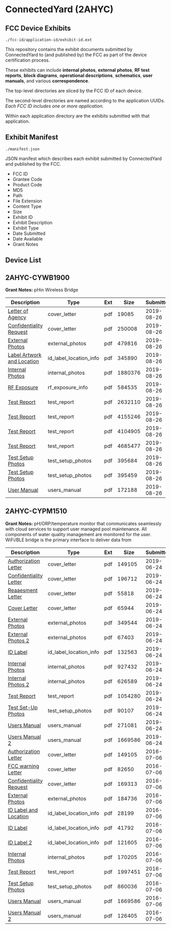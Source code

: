 # ConnectedYard (2AHYC)
## FCC Device Exhibits

```
./fcc-id/application-id/exhibit-id.ext
```

This repository contains the exhibit documents submitted by ConnectedYard to (and published by) the FCC as part of the device certification process.

These exhibits can include **internal photos**, **external photos**, **RF test reports**, **block diagrams**, **operational descriptions**, **schematics**, **user manuals**, and various **correspondence**.

The top-level directories are sliced by the FCC ID of each device.

The second-level directories are named according to the application UUIDs. *Each FCC ID includes one or more application.*

Within each application directory are the exhibits submitted with that application. 

## Exhibit Manifest

```
./manifest.json
```

JSON manifest which describes each exhibit submitted by ConnectedYard and published by the FCC.

- FCC ID
- Grantee Code
- Product Code
- MD5
- Path
- File Extension
- Content Type
- Size
- Exhibit ID
- Exhibit Description
- Exhibit Type
- Date Submitted
- Date Available
- Grant Notes

## Device List
## 2AHYC-CYWB1900
**Grant Notes:** pHin Wireless Bridge

| Description | Type | Ext | Size | Submitted | Available |
| ----------- | ---- | --- | ---- | --------- | --------- |
| [Letter of Agency](2AHYC-CYWB1900/b730ffdee69f7ae12a3aa143a3f6a0fb/4413530.pdf) | cover_letter | pdf | 19085 | 2019-08-26 | 2019-08-26 |
| [Confidentiality Request](2AHYC-CYWB1900/b730ffdee69f7ae12a3aa143a3f6a0fb/4413531.pdf) | cover_letter | pdf | 250008 | 2019-08-26 | 2019-08-26 |
| [External Photos](2AHYC-CYWB1900/b730ffdee69f7ae12a3aa143a3f6a0fb/4413545.pdf) | external_photos | pdf | 479816 | 2019-08-26 | 2019-08-26 |
| [Label Artwork and Location](2AHYC-CYWB1900/b730ffdee69f7ae12a3aa143a3f6a0fb/4413542.pdf) | id_label_location_info | pdf | 345890 | 2019-08-26 | 2019-08-26 |
| [Internal Photos](2AHYC-CYWB1900/b730ffdee69f7ae12a3aa143a3f6a0fb/4413546.pdf) | internal_photos | pdf | 1880376 | 2019-08-26 | 2019-08-26 |
| [RF Exposure](2AHYC-CYWB1900/b730ffdee69f7ae12a3aa143a3f6a0fb/4413547.pdf) | rf_exposure_info | pdf | 584535 | 2019-08-26 | 2019-08-26 |
| [Test Report](2AHYC-CYWB1900/b730ffdee69f7ae12a3aa143a3f6a0fb/4413538.pdf) | test_report | pdf | 2632110 | 2019-08-26 | 2019-08-26 |
| [Test Report](2AHYC-CYWB1900/b730ffdee69f7ae12a3aa143a3f6a0fb/4413539.pdf) | test_report | pdf | 4155246 | 2019-08-26 | 2019-08-26 |
| [Test Report](2AHYC-CYWB1900/b730ffdee69f7ae12a3aa143a3f6a0fb/4413540.pdf) | test_report | pdf | 4104905 | 2019-08-26 | 2019-08-26 |
| [Test Report](2AHYC-CYWB1900/b730ffdee69f7ae12a3aa143a3f6a0fb/4413541.pdf) | test_report | pdf | 4685477 | 2019-08-26 | 2019-08-26 |
| [Test Setup Photos](2AHYC-CYWB1900/b730ffdee69f7ae12a3aa143a3f6a0fb/4413543.pdf) | test_setup_photos | pdf | 395684 | 2019-08-26 | 2019-08-26 |
| [Test Setup Photos](2AHYC-CYWB1900/b730ffdee69f7ae12a3aa143a3f6a0fb/4413544.pdf) | test_setup_photos | pdf | 395459 | 2019-08-26 | 2019-08-26 |
| [User Manual](2AHYC-CYWB1900/b730ffdee69f7ae12a3aa143a3f6a0fb/4413532.pdf) | users_manual | pdf | 172188 | 2019-08-26 | 2019-08-26 |
## 2AHYC-CYPM1510
**Grant Notes:** pH/ORP/temperature monitor that communicates seamlessly with cloud services to support user managed pool maintenance. All components of water quality management are monitored for the user. WiFi/BLE bridge is the primary interface to deliver data from

| Description | Type | Ext | Size | Submitted | Available |
| ----------- | ---- | --- | ---- | --------- | --------- |
| [Authorization Letter](2AHYC-CYPM1510/8ffa5d7cdbc78ebcfb16392f9215d301/3052146.pdf) | cover_letter | pdf | 149105 | 2019-06-24 | 2019-06-26 |
| [Confidentiality Letter](2AHYC-CYPM1510/8ffa5d7cdbc78ebcfb16392f9215d301/4330617.pdf) | cover_letter | pdf | 196712 | 2019-06-24 | 2019-06-26 |
| [Reaaesment Letter](2AHYC-CYPM1510/8ffa5d7cdbc78ebcfb16392f9215d301/4330618.pdf) | cover_letter | pdf | 55818 | 2019-06-24 | 2019-06-26 |
| [Cover Letter](2AHYC-CYPM1510/8ffa5d7cdbc78ebcfb16392f9215d301/4330619.pdf) | cover_letter | pdf | 65944 | 2019-06-24 | 2019-06-26 |
| [External Photos](2AHYC-CYPM1510/8ffa5d7cdbc78ebcfb16392f9215d301/4330620.pdf) | external_photos | pdf | 349544 | 2019-06-24 | 2019-06-26 |
| [External Photos 2](2AHYC-CYPM1510/8ffa5d7cdbc78ebcfb16392f9215d301/4330621.pdf) | external_photos | pdf | 67403 | 2019-06-24 | 2019-06-26 |
| [ID Label](2AHYC-CYPM1510/8ffa5d7cdbc78ebcfb16392f9215d301/4330622.pdf) | id_label_location_info | pdf | 132563 | 2019-06-24 | 2019-06-26 |
| [Internal Photos](2AHYC-CYPM1510/8ffa5d7cdbc78ebcfb16392f9215d301/4330623.pdf) | internal_photos | pdf | 927432 | 2019-06-24 | 2019-06-26 |
| [Internal Photos 2](2AHYC-CYPM1510/8ffa5d7cdbc78ebcfb16392f9215d301/4330624.pdf) | internal_photos | pdf | 626589 | 2019-06-24 | 2019-06-26 |
| [Test Report](2AHYC-CYPM1510/8ffa5d7cdbc78ebcfb16392f9215d301/4330627.pdf) | test_report | pdf | 1054280 | 2019-06-24 | 2019-06-26 |
| [Test Set-Up Photos](2AHYC-CYPM1510/8ffa5d7cdbc78ebcfb16392f9215d301/4330628.pdf) | test_setup_photos | pdf | 90107 | 2019-06-24 | 2019-06-26 |
| [Users Manual](2AHYC-CYPM1510/8ffa5d7cdbc78ebcfb16392f9215d301/4330629.pdf) | users_manual | pdf | 271081 | 2019-06-24 | 2019-06-26 |
| [Users Manual 2](2AHYC-CYPM1510/8ffa5d7cdbc78ebcfb16392f9215d301/3052159.pdf) | users_manual | pdf | 1669586 | 2019-06-24 | 2019-06-26 |
| [Authorization Letter](2AHYC-CYPM1510/7cbac03171822c72771abc8cf42fca40/3052146.pdf) | cover_letter | pdf | 149105 | 2016-07-06 | 2016-07-11 |
| [FCC warning Letter](2AHYC-CYPM1510/7cbac03171822c72771abc8cf42fca40/3052147.pdf) | cover_letter | pdf | 82650 | 2016-07-06 | 2016-07-11 |
| [Confidentiality Request](2AHYC-CYPM1510/7cbac03171822c72771abc8cf42fca40/3052148.pdf) | cover_letter | pdf | 169313 | 2016-07-06 | 2016-07-11 |
| [External Photos](2AHYC-CYPM1510/7cbac03171822c72771abc8cf42fca40/3052149.pdf) | external_photos | pdf | 184736 | 2016-07-06 | 2016-07-11 |
| [ID Label and Location](2AHYC-CYPM1510/7cbac03171822c72771abc8cf42fca40/3052150.pdf) | id_label_location_info | pdf | 28199 | 2016-07-06 | 2016-07-11 |
| [ID Label](2AHYC-CYPM1510/7cbac03171822c72771abc8cf42fca40/3052151.pdf) | id_label_location_info | pdf | 41792 | 2016-07-06 | 2016-07-11 |
| [ID Label 2](2AHYC-CYPM1510/7cbac03171822c72771abc8cf42fca40/3052152.pdf) | id_label_location_info | pdf | 121605 | 2016-07-06 | 2016-07-11 |
| [Internal Photos](2AHYC-CYPM1510/7cbac03171822c72771abc8cf42fca40/3052153.pdf) | internal_photos | pdf | 170205 | 2016-07-06 | 2016-07-11 |
| [Test Report](2AHYC-CYPM1510/7cbac03171822c72771abc8cf42fca40/3052157.pdf) | test_report | pdf | 1997451 | 2016-07-06 | 2016-07-11 |
| [Test Setup Photos](2AHYC-CYPM1510/7cbac03171822c72771abc8cf42fca40/3052158.pdf) | test_setup_photos | pdf | 860036 | 2016-07-06 | 2016-07-11 |
| [Users Manual](2AHYC-CYPM1510/7cbac03171822c72771abc8cf42fca40/3052159.pdf) | users_manual | pdf | 1669586 | 2016-07-06 | 2016-07-11 |
| [Users Manual 2](2AHYC-CYPM1510/7cbac03171822c72771abc8cf42fca40/3052160.pdf) | users_manual | pdf | 126405 | 2016-07-06 | 2016-07-11 |
